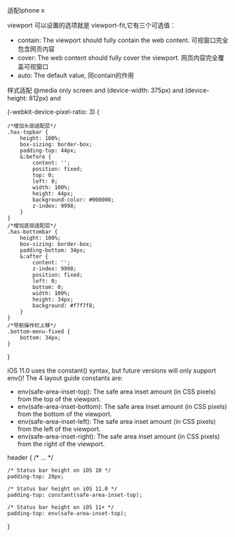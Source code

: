 适配iphone x
<meta name="viewport" content="width=device-width, initial-scale=1.0, viewport-fit=cover">

viewport 可以设置的选项就是 viewport-fit,它有三个可选值：
* contain: The viewport should fully contain the web content. 可视窗口完全包含网页内容
* cover: The web content should fully cover the viewport. 网页内容完全覆盖可视窗口
* auto: The default value, 同contain的作用

样式适配
@media only screen and (device-width: 375px) and (device-height: 812px) and

(-webkit-device-pixel-ratio: 3) {

    /*增加头部适配层*/
    .has-topbar {
        height: 100%;
        box-sizing: border-box;
        padding-top: 44px;
        &:before {
            content: '';
            position: fixed;
            top: 0;
            left: 0;
            width: 100%;
            height: 44px;
            background-color: #000000;
            z-index: 9998;
        }
    }
    /*增加底部适配层*/
    .has-bottombar {
        height: 100%;
        box-sizing: border-box;
        padding-bottom: 34px;
        &:after {
            content: '';
            z-index: 9998;
            position: fixed;
            left: 0;
            bottom: 0;
            width: 100%;
            height: 34px;
            background: #f7f7f8;
        }
    }
    /*导航操作栏上移*/
    .bottom-menu-fixed {
        bottom: 34px;
    }
}


iOS 11.0 uses the constant() syntax, but future versions will only support env()!
The 4 layout guide constants are:
* env(safe-area-inset-top): The safe area inset amount (in CSS pixels) from the top of the viewport.
* env(safe-area-inset-bottom): The safe area inset amount (in CSS pixels) from the bottom of the viewport.
* env(safe-area-inset-left): The safe area inset amount (in CSS pixels) from the left of the viewport.
* env(safe-area-inset-right): The safe area inset amount (in CSS pixels) from the right of the viewport.

header {
    /* ... */

    /* Status bar height on iOS 10 */
    padding-top: 20px;

    /* Status bar height on iOS 11.0 */
    padding-top: constant(safe-area-inset-top);

    /* Status bar height on iOS 11+ */
    padding-top: env(safe-area-inset-top);
}


